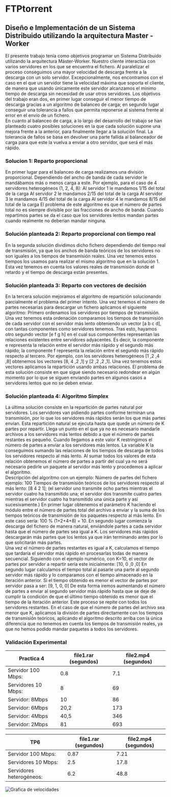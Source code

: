 # FTPtorrent
## Diseño e Implementación de un  Sistema Distribuido utilizando la  arquitectura Master - Worker
El presente trabajo tenía como objetivos programar un Sistema Distribuido utilizando la arquitectura Máster-Worker. Nuestro cliente interactúa con varios servidores en los que se encuentra el fichero. Al paralelizar el proceso conseguimos una mayor velocidad de descarga frente a la descarga con un solo servidor. Excepcionalmente, nos encontramos con el caso en el que un servidor tiene la velocidad máxima que soporta el cliente, de manera que usando únicamente este servidor alcanzamos el mínimo tiempo de descarga sin necesidad de usar otros servidores. 
Los objetivos del trabajo eran dos, en primer lugar conseguir el menor tiempo de descarga gracias a un algoritmo de balanceo de carga; en segundo lugar conseguir una tolerancia a fallos que permita reponerse al sistema frente al error en el envío de un fichero.  
En cuanto al balanceo de carga, a lo largo del desarrollo del trabajo se han planteado cuatro posibles soluciones en la que cada solución supone una mejora frente a la anterior, para finalmente llegar a la solución final. 
La tolerancia de fallos se basa en devolver una parte fallida al balanceador de carga para que este la vuelva a enviar a otro servidor, que será el más rápido. 
### Solucion 1: Reparto proporcional 
En primer lugar para el balanceo de carga realizamos una división proporcional. Dependiendo del ancho de banda de cada servidor le mandábamos más o menos carga a 
este. Por ejemplo, para el caso de 4 servidores heterogéneos (1, 2, 4, 8): 
Al servidor 1 le mandamos 1/15 del total de la carga 
Al servidor 2 le mandamos 2/15 del total de la carga 
Al servidor 3 le mandamos 4/15 del total de la carga 
Al servidor 4 le mandamos 8/15 del total de la carga 
El problema de este algoritmo es que el número de partes total no es siempre divisible por las fracciones de ancho de banda. Cuando repartimos partes se da el caso que los servidores lentos mandan partes cuando realmente no deberían mandar ninguna. 

### Solución planteada 2: Reparto proporcional con tiempo real 
En la segunda solución dividimos dicho fichero dependiendo del tiempo real de transmisión, ya que los anchos de banda teóricos de los servidores no son iguales a los tiempos de transmisión reales. Una vez tenemos estos tiempos los usamos para realizar el mismo algoritmo que en la solución 1. Esta vez tenemos en cuenta los valores reales de transmisión donde el retardo y el tiempo de descarga están presentes. 
 
### Solución planteada 3: Reparto con vectores de decisión 
En la tercera solución mejoramos el algoritmo de repartición solucionando parcialmente el problema del primer intento. Una vez tenemos el número de partes necesarias para descargar un fichero aplicamos el siguiente algoritmo: 
Primero ordenamos los servidores por tiempos de transmisión. Una vez tenemos esta ordenación comparamos los tiempos de transmisión de cada servidor con el servidor más lento obteniendo un vector [a b c d], con tantas componentes como servidores tenemos. Tras esto, hayamos otro segundo vector [e f g h] en el cual sus componentes representan las relaciones existentes entre servidores adyacentes. Es decir, la componente e representa la relación entre el servidor más rápido y el segundo más rápido; la componente f representa la relación entre el segundo más rápido respecto al tercero. 
Por ejemplo, con los servidores heterogéneos [1 ,2 ,4 ,8] obtenemos los vectores      [8, 4 ,2 ,1] y [2 ,2 ,2 ,1]. Una vez tenemos estos vectores aplicamos la repartición usando ambas relaciones. 
El problema de esta solución consiste en que sigue siendo necesario redondear en algún momento por lo que se siguen enviando partes en algunos casos a servidores lentos que no se deben enviar. 

### Solución planteada 4: Algoritmo Simplex 
La última solución consiste en la repartición de partes natural por servidores. Los servidores van pidiendo partes conforme terminan una transmisión, por lo que los servidores más rápidos serán los que más partes envían. Esta repartición natural se ejecuta hasta que quede un número de K partes por repartir. Llega un punto en el que ya no es necesario mandarle archivos a los servidores más lentos debido a que el número de partes restantes es pequeño. Cuando llegamos a este valor K restringimos el número de partes a enviar a los servidores más lentos. La variable K la conseguimos sumando las relaciones de los tiempos de descarga de todos los servidores respecto al más lento. Al sumar todos los valores de esta relación obtenemos el número de partes a partir del cual ya no será necesario pedirle un paquete al servidor más lento y procedemos a aplicar el algoritmo.   
Descripción del algoritmo con un ejemplo: 
Número de partes del fichero ejemplo: 100 
Tiempos de transmisión teóricos de los servidores respecto al más lento: [8 4 2 1]; (el servidor uno transmite ocho partes mientras el servidor cuatro ha transmitido una; el servidor dos transmite cuatro partes mientras el servidor cuatro ha transmitido una única parte y así sucesivamente.) 
En primer lugar obtenemos el parámetro K haciendo el módulo entre el número de partes total del archivo a enviar y la suma de los tiempos teóricos de transmisión de los paquetes respecto al más lento. En este caso sería: 100 % (1+2+4+8) = 10. 
En segundo lugar comienza la descarga del fichero de manera natural, enviándole partes a cada servidor hasta que el número de partes sea igual a K. Los servidores más rápidos descargarán más partes que los lentos ya que irán terminando antes por lo que solicitarán más partes.  
Una vez el número de partes restantes es igual a K, calculamos el tiempo que tardaría el servidor más rápido en procesarlas todas de manera secuencial. Siguiendo con el ejemplo numérico, con K=10, el vector de partes por servidor a repartir sería este inicialmente: 
[10, 0 ,0 ,0] 
En segundo lugar calculamos el tiempo total al pasarle una parte al segundo servidor más rápido y lo comparamos con el tiempo almacenado en la iteración anterior. Si el tiempo obtenido es menor el vector de partes por servidor pasa a ser: 
[9, 1, 0, 0] 
De esta forma iremos aumentando el número de partes a enviar al segundo servidor más rápido hasta que se deje de cumplir la condición de que el último tiempo obtenido es menor que el tiempo de la iteración anterior. Este proceso se repite con todos los servidores restantes. 
En el caso de que el número de partes del archivo sea menor que K, aplicamos la división de partes directamente con los tiempos de transmisión teóricos, aplicando el algoritmo descrito arriba con la única diferencia que no tenemos en cuenta los tiempos de transmisión reales, ya que no hemos podido mandar paquetes a todos los servidores. 
### Validación Experimental 
Practica 4 | file1.rar (segundos) |	file2.mp4 (segundos) 
-----------|----------------------|---------------------
Servidor 100 Mbps: |	0.8 |	7.1 
Servidores 10 Mbps: |	8 |	69 
Servidor: 8Mbps |	10 |	86 
Servidor: 6Mbps |	20,2 |	173 
Servidor: 4Mbps |	40,5 |	346 
Servidor: 2Mbps |	81 |	693 

TP6 |	file1.rar (segundos) |	file2.mp4 (segundos) 
---|----------------------|-----------------------
Servidor 100 Mbps: |	0.87 |	7.21 
Servidores 10 Mbps: |	2.5 |	17.8 
Servidores heterogéneos: |	6.2 |	48.8 

![Grafica de velocidades](https://github.com/IngenieroFiestero/FTPtorrent/grafico.jpeg)

